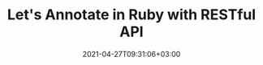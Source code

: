 ---
############################# Static ############################
layout: "product"
date: 2021-04-27T09:31:06+03:00
draft: false

product: "Annotation"
product_tag: "annotation"
platform: "Ruby"
platform_tag: "ruby"

############################# Head ############################
head_title: "Ruby Document & Image Annotation Cloud SDK for PDF Word Excel HTML"
head_description: "Ruby Cloud SDK for managing images and document annotations. Use REST APIs to easily manipulate PDF, image, HTML, Word, Excel, & email annotation."

############################# Header ############################
title: "Let's Annotate in Ruby with RESTful API"
description: "REST API & Cloud SDK for Ruby to build online document & image annotation tools with support for text & image annotation options. Let's annotate!"
button:
    enable: true

############################# SubMenu ############################
submenu:
    enable: true
    
    left:
        img_alt: "GroupDocs.Annotation Cloud SDK for Ruby"
        image: "/sdk/272x272/groupdocs_annotation-for-ruby.webp"
        product: "GroupDocs.Annotation"
        platform: "Ruby"

    middle:
        button:
            # button loop
            - link: "#overview"
              text: "Overview"

            # button loop
            - link: "#features"
              text: "Features"


            # button loop
            - link: "https://docs.groupdocs.cloud/annotation/release-notes/"
              text: "Release Notes"

            # button loop
            - link: "https://purchase.groupdocs.cloud/pricing"
              text: "Pricing"

    right:
        link_download: "https://github.com/groupdocs-annotation-cloud/groupdocs-annotation-cloud-ruby"
        link_learn: "https://docs.groupdocs.cloud/annotation/"
        link_buy: "https://purchase.groupdocs.cloud/buy"

############################# Overview ############################
overview:
    enable: true
    content: |
      GroupDocs.Annotation Cloud SDK for Ruby RESTful APIs is all you need to build document annotator tools in Ruby. Your application will be able to add annotations, watermark overlays, text replacements, redactions, sticky notes and text markups to the business documents of all popular formats such as, PDF, Microsoft Word, Excel, PowerPoint, Outlook, images other formats. Rapidly develop Annotation applications in Ruby using our SDK that works as a wrapper around Ruby APIs and makes the solution cross-platform compatible. Support for 3rd party cloud storage providers, e.g., Amazon S3, Windows Azure, Dropbox and others is also provided.‎



    tabs:
      enable: true
      
      ## TAB ONE ##
      tab_one:
        description: |
          Ruby Gem is required for communicating with the GroupDocs.Annotation Cloud SDK API for Ruby.‎
      
        left:
          enable: true
          icon: "fas fa-crop"
          title: "Figure Annotations"
          content: |
            * Area annotation
            * Point annotation
            * Area redaction
            * Polyline
            * Pointer/arrow
            * Watermark
            * Distance
        right:
          enable: true
          icon: "fas fa-file-alt"
          title: "Text Annotations"
          content: |
            * Annotation
            * Replacement
            * Redaction
            * Strikethrough / Underline
            * Typewriter
            
      
      ## TAB TWO ##
      tab_two:
        description: |
          GroupDocs.Annotation Cloud SDK APIs support following file formats:‎


        left:
          enable: true
          table:
            # table loop
            - title: "Microsoft Office Formats"
              content: |
                * **Word**: DOC, DOCX, DOCM, DOT, DOTX, RTF
                * **Excel**:  XLS, XLSX, XLSM, XLSB, CSV
                * **PowerPoint**: PPT, PPTX, PPS, PPSX
                * **Visio**: VSD, VSDX, VSS, VST

        right:
          enable: true
          table:
            # table loop
            - title: "Other Formats"
              content: |
                * **OpenDocument**: ODT, OTT, ODS, ODP
                * **Image Files**: BMP, PNG, JPG, JPEG, TIFF, TIF, GIF
                * **Fixed Layout**: PDF
                * **Web**: HTM, HTML
                * **Email**: EML
                * **CAD**: DWG, DXF


      ## TAB THREE ##
      tab_three:
        description: |
          GroupDocs.Annotation set of SDK REST APIs is not dependent on your local operating system or ‎database. We offer our SDK APIs in numerous programming languages and with frequent new ‎additions.‎‎
      
        left:
          enable: true
          table:
            # table loop
            - icon: "fab fa-windows"
              title: "Operating Systems"
              content: |
                * Microsoft Windows Desktop
                * Microsoft Windows Server
                * Linux
                * MacOS

            # table loop
            - icon: "fas fa-code"
              title: "Supported Frameworks"
              content: |
                * Java 7 (1.7) and above

        right:
          enable: true
          table:
            # table loop
            - icon: "fas fa-cogs"
              title: "Development Environments"
              content: |
                * NetBeans
                * IntelliJ IDEA
                * Eclipse
            # table loop
            - icon: "fas fa-tools"
              title: "Build Automation Tool"
              content: |
                * Maven

############################# Features ############################
features:
    enable: true
    title: "Advanced Document Annotation REST API Features"

    feature:
      # feature loop
      - icon: "fas fa-copy"
        content: "Support for Multiple File Formats"

      # feature loop
      - icon: "fas fa-desktop"
        content: "Import Annotation Information from Document & Return the List of Imported Annotations"

      # feature loop
      - icon: "fas fa-comment"
        content: "Export/Add Annotation to a Document & Retrieve the Resultant Document as Stream"
      
      # feature loop
      - icon: "fas fa-puzzle-piece"
        content: "Render Document Pages to Images and Retrieve Images’ Links"

      # feature loop
      - icon: "fas fa-retweet"
        content: "Retrieve Link to Previously Generated Image by Page Number of Annotated Document"

      # feature loop
      - icon: "fas fa-archive"
        content: "Render Document to PDF, Save Resultant Document to Storage & Fetch its Link"

      # feature loop
      - icon: "fas fa-file-pdf"
        content: "Render Document to PDF as an Output Stream"

      # feature loop
      - icon: "fas fa-eye-slash"
        content: "Add Text Redaction Annotation in Slides‎"

      # feature loop
      - icon: "fas fa-file-word"
        content: "Add Annotations to Header/Footer of Microsoft Word Documents"
    
    more_feature:
      # more_feature_loop
      - title: "Easy Integration"
        content: "Integrating GroupDocs.Annotation Cloud SDK into your ruby applications is very easy. No installation is ‎required on the server or client side. Just create an account at GroupDocs.CLOUD to get App SID & ‎key. Following example shows how easy it is to import annotation information using Ruby:‎"

      # more_feature_loop
      - title: "Import Annotation Information - Ruby"
        content: |
          
          ```rb
            # TODO: Get your AppSID and AppKey at https://dashboard.groupdocs.cloud (free registration is required).
            # For complete examples and data files, please go to https://github.com/groupdocs-annotation-cloud/groupdocs-annotation-cloud-ruby
                
            # Extracts annotations from document.
                def get_import
                @config = GroupDocsAnnotationCloud::Configuration.new(Utils::APP_SID, Utils::APP_KEY)
                @config.api_base_url = Utils::API_BASE_URL
                @filename = 'Annotated.pdf'
                @foldername = nil      
                
                @annotation_api = GroupDocsAnnotationCloud::AnnotationApi.from_config(@config)     
                request = GroupDocsAnnotationCloud::GetImportRequest.new(@filename,@foldername)
                
            # Extracts annotations from document.
                response = @annotation_api.get_import request
                puts response
                puts 'completed'
                end
          ```
      # more_feature_loop
      - title: "Support for Numerous Annotation Types"
        content: "Using GroupDocs.Annotation Cloud SDK for Ruby, you can work with diverse types of annotations. The ‎two basic types are; Text Annotations and Figure Annotations.‎

        While using text-based annotation, you can add text comments to selected text; highlight which text ‎should be replaced with what, hide confidential text using text redaction, highlight text with ‎strikethroughs/underlines, and add sticky notes with rich text.‎

        While working with figure annotations, you can add notes to an area highlighted with a rectangle (Area ‎Annotation), add notes to any point in the document (Point Annotation), hide confidential parts of an ‎image or text (Area Redaction), draw freehand lines and shapes (Polyline), arrows pointing to an ‎object (Pointer/Arrow), create text-based watermark overlays (Watermark), and measure the ‎distance between any objects in a document (Distance Annotation).‎"

      # more_feature_loop
      - title: "Easy Customization"
        content: "GroupDocs.Annotation Cloud SDK for Ruby is 100% tested and out of the box running. The SDK is open ‎source and has an MIT license. You can use it, and even customize it for absolutely free of charge.‎‎"
      # more_feature_loop
      - title: "Interactive API Explorer"
        content: "Using our Swagger based API explorer; you can try out GroupDocs.Annotation Cloud SDK for Ruby ‎right away in your browser. This interactive API explorer gives you information about all the resources ‎that the API offers. You can also try your desired operation by interactively providing required ‎parameters.‎"
      

############################# Support ############################
support:
    enable: true

############################# Solutions ############################
solutions:
    enable: true
    title: "GroupDocs.Annotation Cloud Product Family also includes SDKs for other popular languages as listed below:"

    solution:
        # solution loop
        - img_alt: "GroupDocs.Annotation Cloud SDK for cURL"
          image: "/sdk/272x272/groupdocs_annotation-for-curl.webp"
          product: "GroupDocs.Annotation"
          platform: "cURL"
          link: "/annotation/curl/"

        # solution loop
        - img_alt: "GroupDocs.Annotation Cloud SDK for .NET"
          image: "/sdk/272x272/groupdocs_annotation-for-net.webp"
          product: "GroupDocs.Annotation"
          platform: ".NET"
          link: "/annotation/net/"

        # solution loop
        - img_alt: "GroupDocs.Annotation Cloud SDK for Java"
          image: "/sdk/272x272/groupdocs_annotation-for-java.webp"
          product: "GroupDocs.Annotation"
          platform: "Java"
          link: "/annotation/java/"

        # solution loop
        - img_alt: "GroupDocs.Annotation Cloud SDK for PHP"
          image: "/sdk/272x272/groupdocs_annotation-for-php.webp"
          product: "GroupDocs.Annotation"
          platform: "PHP"
          link: "/annotation/php/"

        # solution loop
        - img_alt: "GroupDocs.Annotation Cloud SDK for Python"
          image: "/sdk/272x272/groupdocs_annotation-for-python.webp"
          product: "GroupDocs.Annotation"
          platform: "Python"
          link: "/annotation/python/"

        # solution loop
        - img_alt: "GroupDocs.Annotation Cloud SDK for Ruby"
          image: "/sdk/272x272/groupdocs_annotation-for-ruby.webp"
          product: "GroupDocs.Annotation"
          platform: "Ruby"
          link: "/annotation/ruby/"

        # solution loop
        - img_alt: "GroupDocs.Annotation Cloud SDK for Node.js"
          image: "/sdk/272x272/groupdocs_annotation-for-node.webp"
          product: "GroupDocs.Annotation"
          platform: "Node.js"
          link: "/annotation/nodejs/"

        # solution loop
        - img_alt: "GroupDocs.Annotation Cloud SDK for Android"
          image: "/sdk/272x272/groupdocs_annotation-for-android.webp"
          product: "GroupDocs.Annotation"
          platform: "Android"
          link: "/annotation/android/"

############################# Back to top ###############################
back_to_top:
  enable: true
---